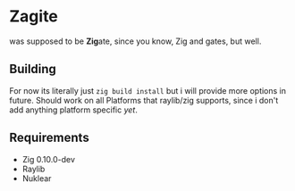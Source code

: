 # Zagite
was supposed to be **Zig**ate, since you know, Zig and gates, but well.


## Building
  For now its literally just `zig build install` but i will provide more options in future. Should work on all Platforms that raylib/zig supports, since i   don't add anything platform specific *yet*.
  

## Requirements
  - Zig 0.10.0-dev
  - Raylib
  - Nuklear
